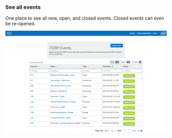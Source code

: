 ### See all events

One place to see all new, open, and closed events. Closed events can even be re-opened.

<img src="slides/06_iterpmt/iterpmt-events.png">

